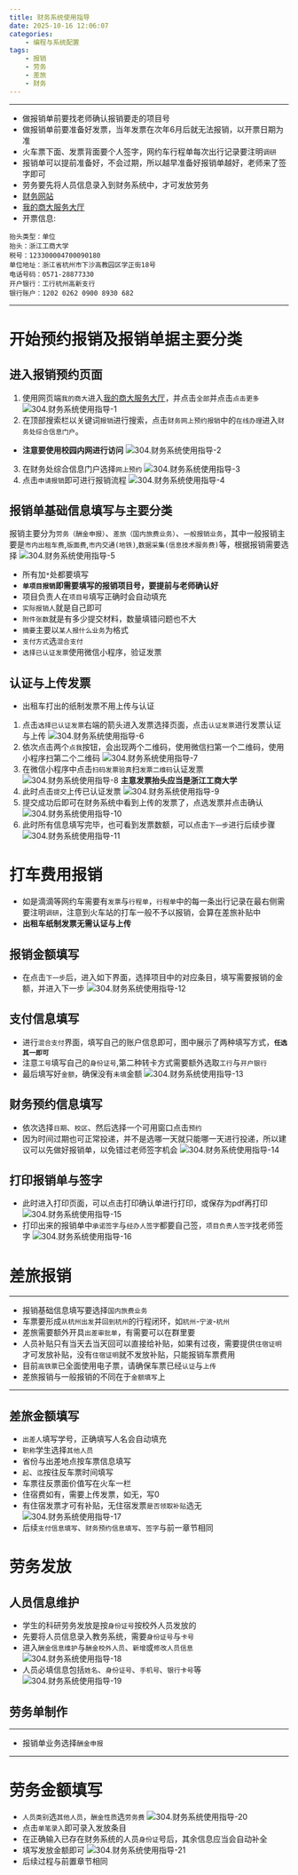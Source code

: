 ```yaml
---
title: 财务系统使用指导
date: 2025-10-16 12:06:07
categories: 
	- 编程与系统配置
tags: 
	- 报销
	- 劳务
	- 差旅
	- 财务
---
```

----
- 做报销单前要找老师确认报销要走的项目号
- 做报销单前要准备好发票，当年发票在次年6月后就无法报销，以开票日期为准
- 火车票下面、发票背面要个人签字，网约车行程单每次出行记录要注明`调研`
- 报销单可以提前准备好，不会过期，所以越早准备好报销单越好，老师来了签字即可
- 劳务要先将人员信息录入到财务系统中，才可发放劳务
- [财务网站](http://cwc.zjgsu.edu.cn/)
- [我的商大服务大厅](https://my.zjgsu.edu.cn/office-hall)
- 开票信息:
```
抬头类型：单位
抬头：浙江工商大学
税号：123300004700090180
单位地址：浙江省杭州市下沙高教园区学正街18号
电话号码：0571-28877330
开户银行：工行杭州高新支行
银行账户：1202 0262 0900 8930 682
```
----
# 开始预约报销及报销单据主要分类
## 进入报销预约页面
1. 使用网页端`我的商大`进入[我的商大服务大厅](https://my.zjgsu.edu.cn/office-hall)，并点击`全部`并点击`点击更多`
  ![304.财务系统使用指导-1](https://cdn.jsdelivr.net/gh/HOTSaber/Imagehosting@main/blogpic/304.%E8%B4%A2%E5%8A%A1%E7%B3%BB%E7%BB%9F%E4%BD%BF%E7%94%A8%E6%8C%87%E5%AF%BC-1.png)
2. 在顶部搜索栏以关键词`报销`进行搜索，点击`财务网上预约报销`中的`在线办理`进入`财务处综合信息门户`。
- **注意要使用校园内网进行访问**
![304.财务系统使用指导-2](https://cdn.jsdelivr.net/gh/HOTSaber/Imagehosting@main/blogpic/304.%E8%B4%A2%E5%8A%A1%E7%B3%BB%E7%BB%9F%E4%BD%BF%E7%94%A8%E6%8C%87%E5%AF%BC-2.png)
3. 在财务处综合信息门户选择`网上预约`
![304.财务系统使用指导-3](https://cdn.jsdelivr.net/gh/HOTSaber/Imagehosting@main/blogpic/304.%E8%B4%A2%E5%8A%A1%E7%B3%BB%E7%BB%9F%E4%BD%BF%E7%94%A8%E6%8C%87%E5%AF%BC-3.png)
4. 点击`申请报销`即可进行报销流程
![304.财务系统使用指导-4](https://cdn.jsdelivr.net/gh/HOTSaber/Imagehosting@main/blogpic/304.%E8%B4%A2%E5%8A%A1%E7%B3%BB%E7%BB%9F%E4%BD%BF%E7%94%A8%E6%8C%87%E5%AF%BC-4.png)
## 报销单基础信息填写与主要分类
报销主要分为`劳务（酬金申报）`、`差旅（国内旅费业务）`、`一般报销业务`，其中一般报销主要是`市内出租车费`,`版面费`,`市内交通(地铁)`,`数据采集(信息技术服务费)`等，根据报销需要选择
![304.财务系统使用指导-5](https://cdn.jsdelivr.net/gh/HOTSaber/Imagehosting@main/blogpic/304.%E8%B4%A2%E5%8A%A1%E7%B3%BB%E7%BB%9F%E4%BD%BF%E7%94%A8%E6%8C%87%E5%AF%BC-5.png)
- 所有加`*`处都要填写
- **`单项目报销`即需要填写的报销项目号，要提前与老师确认好**
- 项目负责人在`项目号`填写正确时会自动填充
- `实际报销人`就是自己即可
- `附件张数`就是有多少提交材料，数量填错问题也不大
- `摘要`主要以`某人报什么业务`为格式
- `支付方式`选`混合支付`
- `选择已认证发票`使用微信小程序，验证发票
## 认证与上传发票
- 出租车打出的纸制发票不用上传与认证

1. 点击`选择已认证发票`右端的箭头进入发票选择页面，点击`认证发票`进行发票认证与上传
   ![304.财务系统使用指导-6](https://cdn.jsdelivr.net/gh/HOTSaber/Imagehosting@main/blogpic/304.%E8%B4%A2%E5%8A%A1%E7%B3%BB%E7%BB%9F%E4%BD%BF%E7%94%A8%E6%8C%87%E5%AF%BC-6.png)
2. 依次点击两个`点我`按钮，会出现两个二维码，使用微信扫第一个二维码，使用小程序扫第二个二维码
   ![304.财务系统使用指导-7](https://cdn.jsdelivr.net/gh/HOTSaber/Imagehosting@main/blogpic/304.%E8%B4%A2%E5%8A%A1%E7%B3%BB%E7%BB%9F%E4%BD%BF%E7%94%A8%E6%8C%87%E5%AF%BC-7.png)
3. 在微信小程序中点击`扫码发票验真`扫`发票二维码`认证发票
![304.财务系统使用指导-8](https://cdn.jsdelivr.net/gh/HOTSaber/Imagehosting@main/blogpic/304.%E8%B4%A2%E5%8A%A1%E7%B3%BB%E7%BB%9F%E4%BD%BF%E7%94%A8%E6%8C%87%E5%AF%BC-8.png)
**主意发票抬头应当是浙江工商大学**
4. 此时点击`提交`上传已认证发票
   ![304.财务系统使用指导-9](https://cdn.jsdelivr.net/gh/HOTSaber/Imagehosting@main/blogpic/304.%E8%B4%A2%E5%8A%A1%E7%B3%BB%E7%BB%9F%E4%BD%BF%E7%94%A8%E6%8C%87%E5%AF%BC-9.png)
5. 提交成功后即可在财务系统中看到上传的发票了，点选发票并点击确认
![304.财务系统使用指导-10](https://cdn.jsdelivr.net/gh/HOTSaber/Imagehosting@main/blogpic/304.%E8%B4%A2%E5%8A%A1%E7%B3%BB%E7%BB%9F%E4%BD%BF%E7%94%A8%E6%8C%87%E5%AF%BC-10.png)
6. 此时所有信息填写完毕，也可看到发票数额，可以点击`下一步`进行后续步骤
![304.财务系统使用指导-11](https://cdn.jsdelivr.net/gh/HOTSaber/Imagehosting@main/blogpic/304.%E8%B4%A2%E5%8A%A1%E7%B3%BB%E7%BB%9F%E4%BD%BF%E7%94%A8%E6%8C%87%E5%AF%BC-11.png)

# 打车费用报销

- 如是滴滴等网约车需要有`发票`与`行程单`，`行程单`中的每一条出行记录在最右侧需要注明`调研`，注意到火车站的打车一般不予以报销，会算在差旅补贴中
- **出租车纸制发票无需认证与上传**
## 报销金额填写
- 在点击`下一步`后，进入如下界面，选择项目中的对应条目，填写需要报销的金额，并进入下一步
![304.财务系统使用指导-12](https://cdn.jsdelivr.net/gh/HOTSaber/Imagehosting@main/blogpic/304.%E8%B4%A2%E5%8A%A1%E7%B3%BB%E7%BB%9F%E4%BD%BF%E7%94%A8%E6%8C%87%E5%AF%BC-12.png)
## 支付信息填写
- 进行`混合支付`界面，填写自己的账户信息即可，图中展示了两种填写方式，**`任选其一即可`**
- 注意`工号`填写自己的`身份证号`,第二种转卡方式需要额外选取`工行`与`开户银行`
- 最后填写好`金额`，确保没有`未填`金额
![304.财务系统使用指导-13](https://cdn.jsdelivr.net/gh/HOTSaber/Imagehosting@main/blogpic/304.%E8%B4%A2%E5%8A%A1%E7%B3%BB%E7%BB%9F%E4%BD%BF%E7%94%A8%E6%8C%87%E5%AF%BC-13.png)
## 财务预约信息填写
- 依次选择`日期`、`校区`、然后选择一个可用窗口点击`预约`
- 因为时间过期也可正常投递，并不是选哪一天就只能哪一天进行投递，所以建议可以先做好报销单，以免错过老师签字机会
![304.财务系统使用指导-14](https://cdn.jsdelivr.net/gh/HOTSaber/Imagehosting@main/blogpic/304.%E8%B4%A2%E5%8A%A1%E7%B3%BB%E7%BB%9F%E4%BD%BF%E7%94%A8%E6%8C%87%E5%AF%BC-14.png)
## 打印报销单与签字
- 此时进入打印页面，可以点击打印确认单进行打印，或保存为pdf再打印
![304.财务系统使用指导-15](https://cdn.jsdelivr.net/gh/HOTSaber/Imagehosting@main/blogpic/304.%E8%B4%A2%E5%8A%A1%E7%B3%BB%E7%BB%9F%E4%BD%BF%E7%94%A8%E6%8C%87%E5%AF%BC-15.png)
- 打印出来的报销单中`承诺签字`与`经办人签字`都要自己签，`项目负责人签字`找老师签字
![304.财务系统使用指导-16](https://cdn.jsdelivr.net/gh/HOTSaber/Imagehosting@main/blogpic/304.%E8%B4%A2%E5%8A%A1%E7%B3%BB%E7%BB%9F%E4%BD%BF%E7%94%A8%E6%8C%87%E5%AF%BC-16.png)
# 差旅报销
----
- 报销基础信息填写要选择`国内旅费业务`
- 车票要形成`从杭州出发`并`回到杭州`的行程闭环，如`杭州`-`宁波`-`杭州`
- 差旅需要额外开具`出差审批单`，有需要可以在群里要
- 人员补贴只有当天去当天回可以直接给补贴，如果有过夜，需要提供`住宿证明`才可发放补贴，没有`住宿证明`就不发放补贴，只能报销车票费用
- 目前`高铁票`已全面使用电子票，请确保车票已经`认证`与`上传`
- 差旅报销与一般报销的不同在于`金额填写`上
----
## 差旅金额填写
- `出差人`填写学号，正确填写人名会自动填充
- `职称`学生选择`其他人员`
- 省份与出差地点按车票信息填写
- `起`、`迄`按往反车票时间填写
- 车票往反票面价值写在火车一栏
- 住宿费如有，需要上传发票，如无，写0
- 有住宿发票才可有补贴，无住宿发票`是否领取补贴`选无
![304.财务系统使用指导-17](https://cdn.jsdelivr.net/gh/HOTSaber/Imagehosting@main/blogpic/304.%E8%B4%A2%E5%8A%A1%E7%B3%BB%E7%BB%9F%E4%BD%BF%E7%94%A8%E6%8C%87%E5%AF%BC-17.png)
- 后续`支付信息填写`、`财务预约信息填写`、`签字`与前一章节相同
# 劳务发放
## 人员信息维护
- 学生的科研劳务发放是按`身份证号`按校外人员发放的
- 先要将人员信息录入教务系统，需要`身份证号`与`卡号`
- 进入`酬金信息维护`与`酬金校外人员`、`新增`或`修改人员信息`
![304.财务系统使用指导-18](https://cdn.jsdelivr.net/gh/HOTSaber/Imagehosting@main/blogpic/304.%E8%B4%A2%E5%8A%A1%E7%B3%BB%E7%BB%9F%E4%BD%BF%E7%94%A8%E6%8C%87%E5%AF%BC-18.png)
- 人员必填信息包括`姓名`、`身份证号`、`手机号`、`银行卡号`等
![304.财务系统使用指导-19](https://cdn.jsdelivr.net/gh/HOTSaber/Imagehosting@main/blogpic/304.%E8%B4%A2%E5%8A%A1%E7%B3%BB%E7%BB%9F%E4%BD%BF%E7%94%A8%E6%8C%87%E5%AF%BC-19.png)
## 劳务单制作
----
- 报销单业务选择`酬金申报`
----
# 劳务金额填写
- `人员类别`选`其他人员`，`酬金性质`选`劳务费`
![304.财务系统使用指导-20](https://cdn.jsdelivr.net/gh/HOTSaber/Imagehosting@main/blogpic/304.%E8%B4%A2%E5%8A%A1%E7%B3%BB%E7%BB%9F%E4%BD%BF%E7%94%A8%E6%8C%87%E5%AF%BC-20.png)
- 点击`单笔录入`即可录入发放条目
- 在正确输入已存在财务系统的人员`身份证`号后，其余信息应当会自动补全
- 填写发放金额即可
![304.财务系统使用指导-21](https://cdn.jsdelivr.net/gh/HOTSaber/Imagehosting@main/blogpic/304.%E8%B4%A2%E5%8A%A1%E7%B3%BB%E7%BB%9F%E4%BD%BF%E7%94%A8%E6%8C%87%E5%AF%BC-21.png)
- 后续过程与前置章节相同